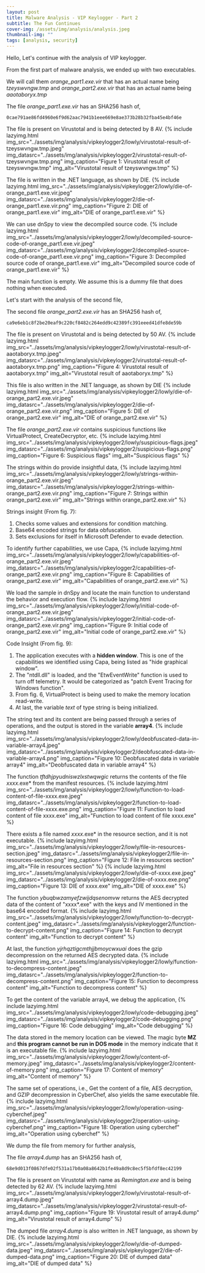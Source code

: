 ```yaml
---
layout: post
title: Malware Analysis - VIP Keylogger - Part 2
subtitle: The Fun Continues
cover-img: /assets/img/analysis/analysis.jpeg
thumbnail-img: ""
tags: [analysis, security]
---
```


Hello, Let's continue with the analysis of VIP keylogger.

From the first part of malware analysis, we ended up with two executables.

We will call them *orange_part1.exe.vir* that has an actual name being *tzeyswvngw.tmp* and *orange_part2.exe.vir* that has an actual name being *aaotaboryx.tmp*

The file *orange_part1.exe.vir* has an SHA256 hash of,
```
0cae791ae86fd4960e6f9d62aac7941b1eee669e8ae373b28b32fba45e4bf46e
```

The file is present on Virustotal and is being detected by 8 AV.
{% include lazyimg.html img_src="../assets/img/analysis/vipkeylogger2/lowly/virustotal-result-of-tzeyswvngw.tmp.jpeg" img_datasrc="../assets/img/analysis/vipkeylogger2/virustotal-result-of-tzeyswvngw.tmp.png" img_caption="Figure 1: Virustotal result of tzeyswvngw.tmp" img_alt="Virustotal result of tzeyswvngw.tmp" %}

The file is written in the .NET language, as shown by DIE.
{% include lazyimg.html img_src="../assets/img/analysis/vipkeylogger2/lowly/die-of-orange_part1.exe.vir.jpeg" img_datasrc="../assets/img/analysis/vipkeylogger2/die-of-orange_part1.exe.vir.png" img_caption="Figure 2: DIE of orange_part1.exe.vir" img_alt="DIE of orange_part1.exe.vir" %}

We can use dnSpy to view the decompiled source code.
{% include lazyimg.html img_src="../assets/img/analysis/vipkeylogger2/lowly/decompiled-source-code-of-orange_part1.exe.vir.jpeg" img_datasrc="../assets/img/analysis/vipkeylogger2/decompiled-source-code-of-orange_part1.exe.vir.png" img_caption="Figure 3: Decompiled source code of orange_part1.exe.vir" img_alt="Decompiled source code of orange_part1.exe.vir" %}

The main function is empty. We assume this is a dummy file that does nothing when executed.

Let's start with the analysis of the second file,

The second file *orange_part2.exe.vir* has an SHA256 hash of,
```
ca9e6eb1c8f2be20eaf9c220cf8482c264edd9c42389fc391eeed41dfe8de59b
```

The file is present on Virustotal and is being detected by 50 AV.
{% include lazyimg.html img_src="../assets/img/analysis/vipkeylogger2/lowly/virustotal-result-of-aaotaboryx.tmp.jpeg" img_datasrc="../assets/img/analysis/vipkeylogger2/virustotal-result-of-aaotaboryx.tmp.png" img_caption="Figure 4: Virustotal result of aaotaboryx.tmp" img_alt="Virustotal result of aaotaboryx.tmp" %}

This file is also written in the .NET language, as shown by DIE
{% include lazyimg.html img_src="../assets/img/analysis/vipkeylogger2/lowly/die-of-orange_part2.exe.vir.jpeg" img_datasrc="../assets/img/analysis/vipkeylogger2/die-of-orange_part2.exe.vir.png" img_caption="Figure 5: DIE of orange_part2.exe.vir" img_alt="DIE of orange_part2.exe.vir" %}

The file *orange_part2.exe.vir* contains suspicious functions like VirtualProtect, CreateDecryptor, etc.
{% include lazyimg.html img_src="../assets/img/analysis/vipkeylogger2/lowly/suspicious-flags.jpeg" img_datasrc="../assets/img/analysis/vipkeylogger2/suspicious-flags.png" img_caption="Figure 6: Suspicious flags" img_alt="Suspicious flags" %}

The strings within do provide insightful data,
{% include lazyimg.html img_src="../assets/img/analysis/vipkeylogger2/lowly/strings-within-orange_part2.exe.vir.jpeg" img_datasrc="../assets/img/analysis/vipkeylogger2/strings-within-orange_part2.exe.vir.png" img_caption="Figure 7: Strings within orange_part2.exe.vir" img_alt="Strings within orange_part2.exe.vir" %}

Strings insight (From fig. 7):
1. Checks some values and extensions for condition matching.
2. Base64 encoded strings for data obfuscation.
3. Sets exclusions for itself in Microsoft Defender to evade detection.

To identify further capabilities, we use Capa,
{% include lazyimg.html img_src="../assets/img/analysis/vipkeylogger2/lowly/capabilities-of-orange_part2.exe.vir.jpeg" img_datasrc="../assets/img/analysis/vipkeylogger2/capabilities-of-orange_part2.exe.vir.png" img_caption="Figure 8: Capabilities of orange_part2.exe.vir" img_alt="Capabilities of orange_part2.exe.vir" %}

We load the sample in dnSpy and locate the main function to understand the behavior and execution flow.
{% include lazyimg.html img_src="../assets/img/analysis/vipkeylogger2/lowly/initial-code-of-orange_part2.exe.vir.jpeg" img_datasrc="../assets/img/analysis/vipkeylogger2/initial-code-of-orange_part2.exe.vir.png" img_caption="Figure 9: Initial code of orange_part2.exe.vir" img_alt="Initial code of orange_part2.exe.vir" %}

Code Insight (From fig. 9):
1. The application executes with a **hidden window**. This is one of the capabilities we identified using Capa, being listed as "hide graphical window".
2. The "ntdll.dll" is loaded, and the "EtwEventWrite" function is used to turn off telemetry. It would be categorized as "patch Event Tracing for Windows function".
3. From fig. 6, VirtualProtect is being used to make the memory location read-write.
4. At last, the variable *text* of type string is being initialized.

The string text and its content are being passed through a series of operations, and the output is stored in the variable **array4**.
{% include lazyimg.html img_src="../assets/img/analysis/vipkeylogger2/lowly/deobfuscated-data-in-variable-array4.jpeg" img_datasrc="../assets/img/analysis/vipkeylogger2/deobfuscated-data-in-variable-array4.png" img_caption="Figure 10: Deobfuscated data in variable array4" img_alt="Deobfuscated data in variable array4" %}

The function *tftdhjpyudniswzlxstwqwgic* returns the contents of the file *xxxx*.exe* from the manifest resources.
{% include lazyimg.html img_src="../assets/img/analysis/vipkeylogger2/lowly/function-to-load-content-of-file-xxxx.exe.jpeg" img_datasrc="../assets/img/analysis/vipkeylogger2/function-to-load-content-of-file-xxxx.exe.png" img_caption="Figure 11: Function to load content of file xxxx.exe" img_alt="Function to load content of file xxxx.exe" %}

There exists a file named *xxxx*.exe* in the resource section, and it is not executable.
{% include lazyimg.html img_src="../assets/img/analysis/vipkeylogger2/lowly/file-in-resources-section.jpeg" img_datasrc="../assets/img/analysis/vipkeylogger2/file-in-resources-section.png" img_caption="Figure 12: File in resources section" img_alt="File in resources section" %}
{% include lazyimg.html img_src="../assets/img/analysis/vipkeylogger2/lowly/die-of-xxxx.exe.jpeg" img_datasrc="../assets/img/analysis/vipkeylogger2/die-of-xxxx.exe.png" img_caption="Figure 13: DIE of xxxx.exe" img_alt="DIE of xxxx.exe" %}

The function *ybuqbwzamyefzwijdqsenomvw* returns the AES decrypted data of the content of "xxxx*.exe" with the keys and IV mentioned in the base64 encoded format.
{% include lazyimg.html img_src="../assets/img/analysis/vipkeylogger2/lowly/function-to-decrypt-content.jpeg" img_datasrc="../assets/img/analysis/vipkeylogger2/function-to-decrypt-content.png" img_caption="Figure 14: Function to decrypt content" img_alt="Function to decrypt content" %}

At last, the function *yjrhqztigcmthjjbmoycwxuai* does the gzip decompression on the returned AES decrypted data.
{% include lazyimg.html img_src="../assets/img/analysis/vipkeylogger2/lowly/function-to-decompress-content.jpeg" img_datasrc="../assets/img/analysis/vipkeylogger2/function-to-decompress-content.png" img_caption="Figure 15: Function to decompress content" img_alt="Function to decompress content" %}

To get the content of the variable array4, we debug the application,
{% include lazyimg.html img_src="../assets/img/analysis/vipkeylogger2/lowly/code-debugging.jpeg" img_datasrc="../assets/img/analysis/vipkeylogger2/code-debugging.png" img_caption="Figure 16: Code debugging" img_alt="Code debugging" %}

The data stored in the memory location can be viewed. The magic byte **MZ** and **this program cannot be run in DOS mode** in the memory indicate that it is an executable file.
{% include lazyimg.html img_src="../assets/img/analysis/vipkeylogger2/lowly/content-of-memory.jpeg" img_datasrc="../assets/img/analysis/vipkeylogger2/content-of-memory.png" img_caption="Figure 17: Content of memory" img_alt="Content of memory" %}

The same set of operations, i.e., Get the content of a file, AES decryption, and GZIP decompression in CyberChef, also yields the same executable file.
{% include lazyimg.html img_src="../assets/img/analysis/vipkeylogger2/lowly/operation-using-cyberchef.jpeg" img_datasrc="../assets/img/analysis/vipkeylogger2/operation-using-cyberchef.png" img_caption="Figure 18: Operation using cyberchef" img_alt="Operation using cyberchef" %}

We dump the file from memory for further analysis,

The file *array4.dump* has an SHA256 hash of,
```
68e9d013f0867dfe02f531a17b0a08a8642b1fe49a8d9c8ec5f5bfdf8ec42199
```

The file is present on Virustotal with name as *Remington.exe* and is being detected by 62 AV.
{% include lazyimg.html img_src="../assets/img/analysis/vipkeylogger2/lowly/virustotal-result-of-array4.dump.jpeg" img_datasrc="../assets/img/analysis/vipkeylogger2/virustotal-result-of-array4.dump.png" img_caption="Figure 19: Virustotal result of array4.dump" img_alt="Virustotal result of array4.dump" %}

The dumped file *array4.dump* is also written in .NET language, as shown by DIE.
{% include lazyimg.html img_src="../assets/img/analysis/vipkeylogger2/lowly/die-of-dumped-data.jpeg" img_datasrc="../assets/img/analysis/vipkeylogger2/die-of-dumped-data.png" img_caption="Figure 20: DIE of dumped data" img_alt="DIE of dumped data" %}
